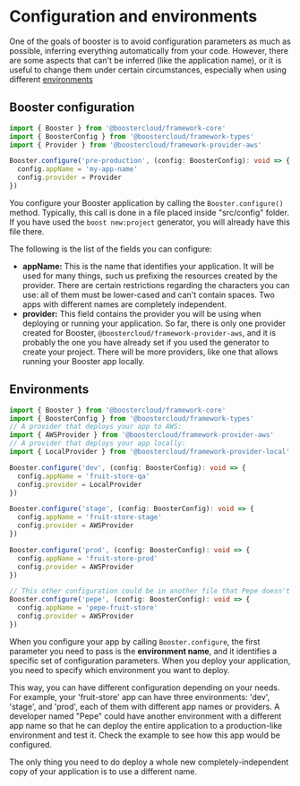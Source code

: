 # Configuration and environments
One of the goals of booster is to avoid configuration parameters as much as
possible, inferring everything automatically from your code. However, there
are some aspects that can't be inferred (like the application name), or it
is useful to change them under certain circumstances, especially when using
different [environments](#environments)

## Booster configuration
```typescript
import { Booster } from '@boostercloud/framework-core'
import { BoosterConfig } from '@boostercloud/framework-types'
import { Provider } from '@boostercloud/framework-provider-aws'

Booster.configure('pre-production', (config: BoosterConfig): void => {
  config.appName = 'my-app-name'
  config.provider = Provider
})
```
You configure your Booster application by calling the `Booster.configure()` method.
Typically, this call is done in a file placed inside "src/config" folder. If you have
used the `boost new:project` generator, you will already have this file there.

The following is the list of the fields you can configure:

- **appName:** This is the name that identifies your application. It will be used
for many things, such us prefixing the resources created by the provider. There
are certain restrictions regarding the characters you can use: all of them must be
lower-cased and can't contain spaces.
Two apps with different names are completely independent.
- **provider:** This field contains the provider you will be using when deploying
or running your application. So far, there is only one provider created for Booster,
`@boostercloud/framework-provider-aws`, and it is probably the one you have already
set if you used the generator to create your project. There will be more providers,
like one that allows running your Booster app locally.

## Environments

```typescript
import { Booster } from '@boostercloud/framework-core'
import { BoosterConfig } from '@boostercloud/framework-types'
// A provider that deploys your app to AWS:
import { AWSProvider } from '@boostercloud/framework-provider-aws'
// A provider that deploys your app locally:
import { LocalProvider } from '@boostercloud/framework-provider-local' 

Booster.configure('dev', (config: BoosterConfig): void => {
  config.appName = 'fruit-store-qa'
  config.provider = LocalProvider
})

Booster.configure('stage', (config: BoosterConfig): void => {
  config.appName = 'fruit-store-stage'
  config.provider = AWSProvider
})

Booster.configure('prod', (config: BoosterConfig): void => {
  config.appName = 'fruit-store-prod'
  config.provider = AWSProvider
})

// This other configuration could be in another file that Pepe doesn't commit
Booster.configure('pepe', (config: BoosterConfig): void => {
  config.appName = 'pepe-fruit-store'
  config.provider = AWSProvider
})
```
When you configure your app by calling `Booster.configure`, the first parameter you need to pass is the
**environment name**, and it identifies a specific set of configuration parameters. When you deploy your 
application, you need to specify which environment you want to deploy.

This way, you can have different configuration depending on your needs. For example, your 'fruit-store' app
can have three environments: 'dev', 'stage', and 'prod', each of them with different app names
or providers. 
A developer named "Pepe" could have another environment with a different app name so that he can deploy the
entire application to a production-like environment and test it. Check the example to see how this app would be
configured.

The only thing you need to do deploy a whole new completely-independent copy of your application is to use 
a different name.


